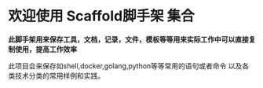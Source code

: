 # 欢迎使用 Scaffold脚手架 集合
**此脚手架用来保存工具，文档，记录，文件，模板等等用来实际工作中可以直接复制使用，提高工作效率**  

此项目会来保存如shell,docker,golang,python等等常用的语句或者命令 以及各类技术分类的常用样例和实践。